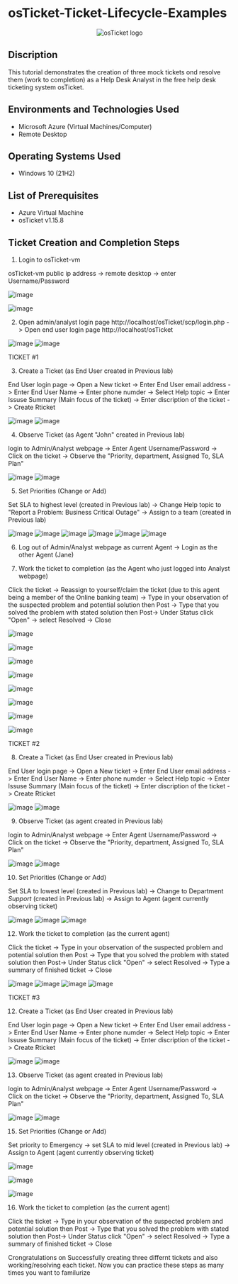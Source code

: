 # osTicket-Ticket-Lifecycle-Examples
<p align="center">
<img src="https://i.imgur.com/Clzj7Xs.png" alt="osTicket logo"/>
</p>

<h2>Discription </h2>

This tutorial demonstrates the creation of three mock tickets ond resolve them (work to completion) as a Help Desk Analyst in the free help desk ticketing system osTicket.<br />
 
<h2>Environments and Technologies Used</h2>

- Microsoft Azure (Virtual Machines/Computer)
- Remote Desktop

<h2>Operating Systems Used </h2>

- Windows 10</b> (21H2)

<h2>List of Prerequisites</h2>

- Azure Virtual Machine
- osTicket v1.15.8


<h2> Ticket Creation and Completion Steps</h2>

1. Login to osTicket-vm
 <p> 
</p>

osTicket-vm public ip address -> remote desktop -> enter Username/Password
 <p> 
</p>

![image](https://github.com/user-attachments/assets/7cfc5936-8abf-407e-b10b-f896f5d0c434)
 <p> 
</p>

![image](https://github.com/user-attachments/assets/6c574e4c-84d4-4f5a-8211-14696f62d759)
 <p> 
</p>

2. Open admin/analyst login page http://localhost/osTicket/scp/login.php -> Open end user login page http://localhost/osTicket
 <p> 
</p>

![image](https://github.com/user-attachments/assets/e17a9f8a-8ebf-4151-a611-098dd8c60b20)
![image](https://github.com/user-attachments/assets/ec2a1084-85f6-4226-a00e-88166994a0b2)

TICKET #1

3. Create a Ticket (as End User created in Previous lab)
 <p> 
</p>

End User login page -> Open a New ticket -> Enter End User email address -> Enter End User Name -> Enter phone numder -> Select Help topic -> Enter Issuse Summary (Main focus of the ticket) -> Enter discription of the ticket -> Create Rticket
 <p> 
</p>

![image](https://github.com/user-attachments/assets/ec2a1084-85f6-4226-a00e-88166994a0b2)
![image](https://github.com/user-attachments/assets/9ce1e805-c2be-46c5-baa5-f01a9518b998)

4. Observe Ticket (as Agent "John" created in Previous lab)
 <p> 
</p>

login to Admin/Analyst webpage -> Enter Agent Username/Password -> Click on the ticket -> Observe the "Priority, department, Assigned To, SLA Plan"
 <p> 
</p>

![image](https://github.com/user-attachments/assets/e17a9f8a-8ebf-4151-a611-098dd8c60b20)
![image](https://github.com/user-attachments/assets/c07977a9-d739-402c-a981-5067a5256f52)

5. Set Priorities (Change or Add)
 <p> 
</p>

Set SLA to highest level (created in Previous lab) -> Change Help topic to "Report a Problem: Business Critical Outage" -> Assign to a team (created in Previous lab)
 <p> 
</p>

![image](https://github.com/user-attachments/assets/4cddbe58-250e-49a4-9f15-d667ac6b7d45)
![image](https://github.com/user-attachments/assets/6617aedc-4d2b-4ffe-a678-a038baf9238c)
![image](https://github.com/user-attachments/assets/6b2a6149-5a86-491e-a000-38744220eb65)
![image](https://github.com/user-attachments/assets/1b72da89-f608-42bf-a0f8-16a2beb0d12a)
![image](https://github.com/user-attachments/assets/ce6d4a66-abc0-4edb-9ad9-99bbdf2a395b)
![image](https://github.com/user-attachments/assets/aea78493-fcbd-41f0-9a3f-2a141fa0629e)

6. Log out of Admin/Analyst webpage as current Agent -> Login as the other Agent (Jane)
 <p> 
</p>

7. Work the ticket to completion (as the Agent who just logged into Analyst webpage)
 <p> 
</p>

Click the ticket -> Reassign to yourself/claim the ticket (due to this agent being a member of the Online banking team) -> Type in your observation of the suspected problem and potential solution then Post -> Type that you solved the problem with stated solution then Post-> Under Status click "Open" -> select Resolved -> Close
 <p> 
</p>

![image](https://github.com/user-attachments/assets/f00c6873-c62e-4ad7-9ae8-a5ae369ad7c6)
 <p> 
</p>

![image](https://github.com/user-attachments/assets/231ed9bb-e44f-4d0c-9940-91fb7aece340)
 <p> 
</p>

![image](https://github.com/user-attachments/assets/fda07dc7-9a8d-4538-9f38-5bf645218ee6)
 <p> 
</p>

![image](https://github.com/user-attachments/assets/9a79e158-21c9-4d30-b203-66e540505eae)
 <p> 
</p>

![image](https://github.com/user-attachments/assets/c088da10-43ea-4904-a562-301f9d9b2506)
 <p> 
</p>

![image](https://github.com/user-attachments/assets/77e6c927-153b-4894-afd3-1c8ec8b7c5a9)
 <p> 
</p>

![image](https://github.com/user-attachments/assets/8ca5cd11-ed13-4f0b-81ef-adc83e62822f)
 <p> 
</p>

![image](https://github.com/user-attachments/assets/b530f8c7-22d4-43e8-a708-e670e3f1e35c)
 <p> 
</p>

TICKET #2

8. Create a Ticket (as End User created in Previous lab)
 <p> 
</p>

End User login page -> Open a New ticket -> Enter End User email address -> Enter End User Name -> Enter phone numder -> Select Help topic -> Enter Issuse Summary (Main focus of the ticket) -> Enter discription of the ticket -> Create Rticket
 <p> 
</p>

![image](https://github.com/user-attachments/assets/ec2a1084-85f6-4226-a00e-88166994a0b2)
![image](https://github.com/user-attachments/assets/60ae52fa-600c-4115-8ec1-cc73133f29d5)

9. Observe Ticket (as agent created in Previous lab)
 <p> 
</p>

login to Admin/Analyst webpage -> Enter Agent Username/Password -> Click on the ticket -> Observe the "Priority, department, Assigned To, SLA Plan"
 <p> 
</p>

![image](https://github.com/user-attachments/assets/e17a9f8a-8ebf-4151-a611-098dd8c60b20)
![image](https://github.com/user-attachments/assets/1381ffba-893e-4f35-b398-9875f272ea7d)

10. Set Priorities (Change or Add)

Set SLA to lowest level (created in Previous lab) -> Change to Department *Support* (created in Previous lab) -> Assign to Agent (agent currently observing ticket)

![image](https://github.com/user-attachments/assets/565a376c-03bc-48f2-923a-00d80dbd4702)
![image](https://github.com/user-attachments/assets/054fe6c5-667d-4cfd-b950-f32c9e8d4eb8)
![image](https://github.com/user-attachments/assets/6953d01d-a67d-45e6-bcad-a227ed8be332)

12. Work the ticket to completion (as the current agent)
 <p> 
</p>

Click the ticket -> Type in your observation of the suspected problem and potential solution then Post -> Type that you solved the problem with stated solution then Post-> Under Status click "Open" -> select Resolved -> Type a summary of finished ticket -> Close
 <p> 
</p>

![image](https://github.com/user-attachments/assets/ea6d67a3-78e4-4159-a534-614e3520707c)
![image](https://github.com/user-attachments/assets/a6e43e62-fe29-40a6-ae3e-d98ea2f646d4)
![image](https://github.com/user-attachments/assets/01fe7283-1c95-4658-b0d5-ec6b29d62250)
![image](https://github.com/user-attachments/assets/da434f84-812c-48a5-a42a-c9c81d402e47)

TICKET #3

12. Create a Ticket (as End User created in Previous lab)
 <p> 
</p>

End User login page -> Open a New ticket -> Enter End User email address -> Enter End User Name -> Enter phone numder -> Select Help topic -> Enter Issuse Summary (Main focus of the ticket) -> Enter discription of the ticket -> Create Rticket
 <p> 
</p>

![image](https://github.com/user-attachments/assets/ec2a1084-85f6-4226-a00e-88166994a0b2)
![image](https://github.com/user-attachments/assets/82d54b77-b0f6-4710-a99e-ee8fd54e9ef6)

13. Observe Ticket (as agent created in Previous lab)
 <p> 
</p>

login to Admin/Analyst webpage -> Enter Agent Username/Password -> Click on the ticket -> Observe the "Priority, department, Assigned To, SLA Plan"
 <p> 
</p>

![image](https://github.com/user-attachments/assets/e17a9f8a-8ebf-4151-a611-098dd8c60b20)
![image](https://github.com/user-attachments/assets/77773d76-11a7-412e-afba-6799db57a246)

15. Set Priorities (Change or Add)
 <p> 
</p>

Set priority to Emergency -> set SLA to mid level (created in Previous lab) -> Assign to Agent (agent currently observing ticket)
 <p> 
</p>

![image](https://github.com/user-attachments/assets/929d1aa4-1dd6-465f-9ef5-be34f2dea250)

![image](https://github.com/user-attachments/assets/0e0d93a5-75ef-4319-8965-f4917c1d54fe)

![image](https://github.com/user-attachments/assets/9c408fa0-6ead-49db-b967-6557b310dc8e)

16. Work the ticket to completion (as the current agent)
 <p> 
</p>

Click the ticket -> Type in your observation of the suspected problem and potential solution then Post -> Type that you solved the problem with stated solution then Post-> Under Status click "Open" -> select Resolved -> Type a summary of finished ticket -> Close
 <p> 
</p>

Crongratulations on Successfully creating three differnt tickets and also working/resolving each ticket. Now you can practice these steps as many times you want to familurize 
